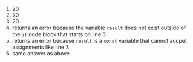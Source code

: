 1. 20
2. 20
3. 20
4. returns an error because the variable `result` does not exist outside of the `if` code block that starts on line 3
5. returns an error because `result` is a `const` variable that cannot accpet assignments like line 7.
6. same answer as above